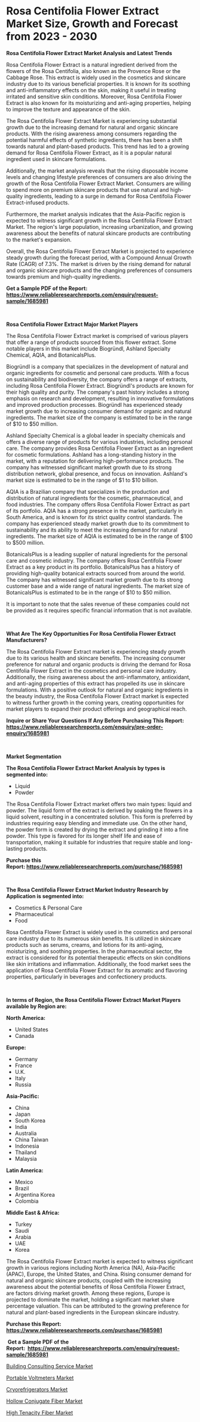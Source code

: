 <p><h1>Rosa Centifolia Flower Extract Market Size, Growth and Forecast from 2023 - 2030</h1></p><p><strong>Rosa Centifolia Flower Extract Market Analysis and Latest Trends</strong></p>
<p><p>Rosa Centifolia Flower Extract is a natural ingredient derived from the flowers of the Rosa Centifolia, also known as the Provence Rose or the Cabbage Rose. This extract is widely used in the cosmetics and skincare industry due to its various beneficial properties. It is known for its soothing and anti-inflammatory effects on the skin, making it useful in treating irritated and sensitive skin conditions. Moreover, Rosa Centifolia Flower Extract is also known for its moisturizing and anti-aging properties, helping to improve the texture and appearance of the skin.</p><p>The Rosa Centifolia Flower Extract Market is experiencing substantial growth due to the increasing demand for natural and organic skincare products. With the rising awareness among consumers regarding the potential harmful effects of synthetic ingredients, there has been a shift towards natural and plant-based products. This trend has led to a growing demand for Rosa Centifolia Flower Extract, as it is a popular natural ingredient used in skincare formulations.</p><p>Additionally, the market analysis reveals that the rising disposable income levels and changing lifestyle preferences of consumers are also driving the growth of the Rosa Centifolia Flower Extract Market. Consumers are willing to spend more on premium skincare products that use natural and high-quality ingredients, leading to a surge in demand for Rosa Centifolia Flower Extract-infused products.</p><p>Furthermore, the market analysis indicates that the Asia-Pacific region is expected to witness significant growth in the Rosa Centifolia Flower Extract Market. The region's large population, increasing urbanization, and growing awareness about the benefits of natural skincare products are contributing to the market's expansion.</p><p>Overall, the Rosa Centifolia Flower Extract Market is projected to experience steady growth during the forecast period, with a Compound Annual Growth Rate (CAGR) of 7.3%. The market is driven by the rising demand for natural and organic skincare products and the changing preferences of consumers towards premium and high-quality ingredients.</p></p>
<p><strong>Get a Sample PDF of the Report:&nbsp; <a href="https://www.reliableresearchreports.com/enquiry/request-sample/1685981">https://www.reliableresearchreports.com/enquiry/request-sample/1685981</a></strong></p>
<p>&nbsp;</p>
<p><strong>Rosa Centifolia Flower Extract Major Market Players</strong></p>
<p><p>The Rosa Centifolia Flower Extract market is comprised of various players that offer a range of products sourced from this flower extract. Some notable players in this market include Biogründl, Ashland Specialty Chemical, AQIA, and BotanicalsPlus. </p><p>Biogründl is a company that specializes in the development of natural and organic ingredients for cosmetic and personal care products. With a focus on sustainability and biodiversity, the company offers a range of extracts, including Rosa Centifolia Flower Extract. Biogründl's products are known for their high quality and purity. The company's past history includes a strong emphasis on research and development, resulting in innovative formulations and improved production processes. Biogründl has experienced steady market growth due to increasing consumer demand for organic and natural ingredients. The market size of the company is estimated to be in the range of $10 to $50 million.</p><p>Ashland Specialty Chemical is a global leader in specialty chemicals and offers a diverse range of products for various industries, including personal care. The company provides Rosa Centifolia Flower Extract as an ingredient for cosmetic formulations. Ashland has a long-standing history in the market, with a reputation for delivering high-performance products. The company has witnessed significant market growth due to its strong distribution network, global presence, and focus on innovation. Ashland's market size is estimated to be in the range of $1 to $10 billion.</p><p>AQIA is a Brazilian company that specializes in the production and distribution of natural ingredients for the cosmetic, pharmaceutical, and food industries. The company offers Rosa Centifolia Flower Extract as part of its portfolio. AQIA has a strong presence in the market, particularly in South America, and is known for its strict quality control standards. The company has experienced steady market growth due to its commitment to sustainability and its ability to meet the increasing demand for natural ingredients. The market size of AQIA is estimated to be in the range of $100 to $500 million.</p><p>BotanicalsPlus is a leading supplier of natural ingredients for the personal care and cosmetic industry. The company offers Rosa Centifolia Flower Extract as a key product in its portfolio. BotanicalsPlus has a history of providing high-quality botanical extracts sourced from around the world. The company has witnessed significant market growth due to its strong customer base and a wide range of natural ingredients. The market size of BotanicalsPlus is estimated to be in the range of $10 to $50 million.</p><p>It is important to note that the sales revenue of these companies could not be provided as it requires specific financial information that is not available.</p></p>
<p>&nbsp;</p>
<p><strong>What Are The Key Opportunities For Rosa Centifolia Flower Extract Manufacturers?</strong></p>
<p><p>The Rosa Centifolia Flower Extract market is experiencing steady growth due to its various health and skincare benefits. The increasing consumer preference for natural and organic products is driving the demand for Rosa Centifolia Flower Extract in the cosmetics and personal care industry. Additionally, the rising awareness about the anti-inflammatory, antioxidant, and anti-aging properties of this extract has propelled its use in skincare formulations. With a positive outlook for natural and organic ingredients in the beauty industry, the Rosa Centifolia Flower Extract market is expected to witness further growth in the coming years, creating opportunities for market players to expand their product offerings and geographical reach.</p></p>
<p><strong>Inquire or Share Your Questions If Any Before Purchasing This Report: <a href="https://www.reliableresearchreports.com/enquiry/pre-order-enquiry/1685981">https://www.reliableresearchreports.com/enquiry/pre-order-enquiry/1685981</a></strong></p>
<p>&nbsp;</p>
<p><strong>Market Segmentation</strong></p>
<p><strong>The Rosa Centifolia Flower Extract Market Analysis by types is segmented into:</strong></p>
<p><ul><li>Liquid</li><li>Powder</li></ul></p>
<p><p>The Rosa Centifolia Flower Extract market offers two main types: liquid and powder. The liquid form of the extract is derived by soaking the flowers in a liquid solvent, resulting in a concentrated solution. This form is preferred by industries requiring easy blending and immediate use. On the other hand, the powder form is created by drying the extract and grinding it into a fine powder. This type is favored for its longer shelf life and ease of transportation, making it suitable for industries that require stable and long-lasting products.</p></p>
<p><strong>Purchase this Report:&nbsp;<a href="https://www.reliableresearchreports.com/purchase/1685981">https://www.reliableresearchreports.com/purchase/1685981</a></strong></p>
<p>&nbsp;</p>
<p><strong>The Rosa Centifolia Flower Extract Market Industry Research by Application is segmented into:</strong></p>
<p><ul><li>Cosmetics & Personal Care</li><li>Pharmaceutical</li><li>Food</li></ul></p>
<p><p>Rosa Centifolia Flower Extract is widely used in the cosmetics and personal care industry due to its numerous skin benefits. It is utilized in skincare products such as serums, creams, and lotions for its anti-aging, moisturizing, and soothing properties. In the pharmaceutical sector, the extract is considered for its potential therapeutic effects on skin conditions like skin irritations and inflammation. Additionally, the food market sees the application of Rosa Centifolia Flower Extract for its aromatic and flavoring properties, particularly in beverages and confectionery products.</p></p>
<p>&nbsp;</p>
<p><strong>In terms of Region, the Rosa Centifolia Flower Extract Market Players available by Region are:</strong></p>
<p>
    <p> <strong> North America: </strong>
        <ul>
            <li>United States</li>
            <li>Canada</li>
        </ul>
        </p> 
    <p> <strong> Europe: </strong>
        <ul>
            <li>Germany</li>
            <li>France</li>
            <li>U.K.</li>
            <li>Italy</li>
            <li>Russia</li>
        </ul>
        </p> 
    <p> <strong> Asia-Pacific: </strong>
        <ul>
            <li>China</li>
            <li>Japan</li>
            <li>South Korea</li>
            <li>India</li>
            <li>Australia</li>
            <li>China Taiwan</li>
            <li>Indonesia</li>
            <li>Thailand</li>
            <li>Malaysia</li>
        </ul>
        </p> 
    <p> <strong> Latin America: </strong>
        <ul>
            <li>Mexico</li>
            <li>Brazil</li>
            <li>Argentina Korea</li>
            <li>Colombia</li>
        </ul>
        </p> 
    <p> <strong> Middle East & Africa: </strong>
        <ul>
            <li>Turkey</li>
            <li>Saudi</li>
            <li>Arabia</li>
            <li>UAE</li>
            <li>Korea</li>
        </ul>
    </p>
    </p>
<p><p>The Rosa Centifolia Flower Extract market is expected to witness significant growth in various regions including North America (NA), Asia-Pacific (APAC), Europe, the United States, and China. Rising consumer demand for natural and organic skincare products, coupled with the increasing awareness about the potential benefits of Rosa Centifolia Flower Extract, are factors driving market growth. Among these regions, Europe is projected to dominate the market, holding a significant market share percentage valuation. This can be attributed to the growing preference for natural and plant-based ingredients in the European skincare industry.</p></p>
<p><strong>Purchase this Report: <a href="https://www.reliableresearchreports.com/purchase/1685981">https://www.reliableresearchreports.com/purchase/1685981</a></strong></p>
<p>&nbsp;<strong>Get a Sample PDF of the Report:&nbsp;&nbsp;<a href="https://www.reliableresearchreports.com/enquiry/request-sample/1685981">https://www.reliableresearchreports.com/enquiry/request-sample/1685981</a></strong></p>
<p><strong></strong></p>
<p><p><a href="https://www.linkedin.com/pulse/building-consulting-service-market-insights-players-forecast/">Building Consulting Service Market</a></p><p><a href="https://www.linkedin.com/pulse/portable-voltmeters-market-size-2023-2030-global-industrial-hsdge/">Portable Voltmeters Market</a></p><p><a href="https://www.linkedin.com/pulse/cryorefrigerators-market-research-report-provides-thorough-industry/">Cryorefrigerators Market</a></p><p><a href="https://medium.com/@dashawnmoen/hollow-conjugate-fiber-market-size-growth-forecast-2023-2030-fb5a248e734e">Hollow Conjugate Fiber Market</a></p><p><a href="https://medium.com/@luispacocha/high-tenacity-fiber-market-size-growth-forecast-2023-2030-4414e193aa87">High Tenacity Fiber Market</a></p></p>